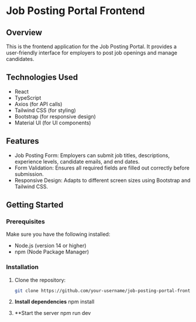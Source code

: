 # Job Posting Portal Frontend

## Overview

This is the frontend application for the Job Posting Portal. It provides a user-friendly interface for employers to post job openings and manage candidates.

## Technologies Used

- React
- TypeScript
- Axios (for API calls)
- Tailwind CSS (for styling)
- Bootstrap (for responsive design)
- Material UI (for UI components)

## Features

- Job Posting Form: Employers can submit job titles, descriptions, experience levels, candidate emails, and end dates.
- Form Validation: Ensures all required fields are filled out correctly before submission.
- Responsive Design: Adapts to different screen sizes using Bootstrap and Tailwind CSS.

## Getting Started

### Prerequisites

Make sure you have the following installed:

- Node.js (version 14 or higher)
- npm (Node Package Manager)

### Installation

1. Clone the repository:

   ```bash
   git clone https://github.com/your-username/job-posting-portal-frontend.git

   ```

2. **Install dependencies**
   npm install
3. \*\*Start the server
   npm run dev
